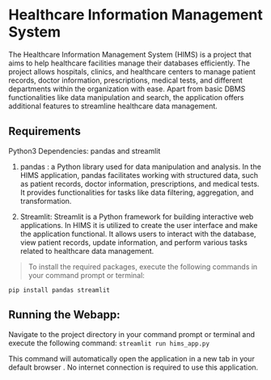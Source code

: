 # Healthcare Information Management System

The Healthcare Information Management System (HIMS) is a project that aims to help healthcare facilities manage their databases efficiently. The project allows hospitals, clinics, and healthcare centers to manage patient records, doctor information, prescriptions, medical tests, and different departments within the organization with ease. Apart from basic DBMS functionalities like data manipulation and search, the application offers additional features to streamline healthcare data management.

## Requirements

Python3
Dependencies: pandas and streamlit
1. pandas : a Python library used for data manipulation and analysis. In the HIMS application, pandas facilitates working with structured data, such as patient records, doctor information, prescriptions, and medical tests. It provides functionalities for tasks like data filtering, aggregation, and transformation.

2. Streamlit: Streamlit is a Python framework for building interactive web applications. In HIMS it is utilized to create the user interface and make the application functional. It allows users to interact with the database, view patient records, update information, and perform various tasks related to healthcare data management.

> To install the required packages, execute the following commands in your command prompt or terminal:
> 
 `pip install pandas streamlit`

## Running the Webapp: 

Navigate to the project directory in your command prompt or terminal and execute the following command:
`streamlit run hims_app.py`

This command will automatically open the application in a new tab in your default browser . No internet connection is required to use this application.

